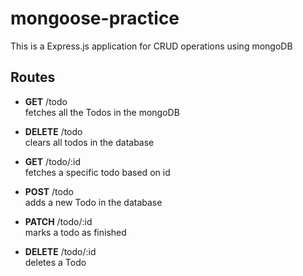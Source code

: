 # mongoose-practice

This is a Express.js application for CRUD operations using mongoDB

## Routes

+ **GET** /todo  
fetches all the Todos in the mongoDB

+ **DELETE** /todo  
clears all todos in the database

+ **GET** /todo/:id  
fetches a specific todo based on id

+ **POST** /todo    
adds a new Todo in the database

+ **PATCH** /todo/:id  
marks a todo as finished

+ **DELETE** /todo/:id  
deletes a Todo

